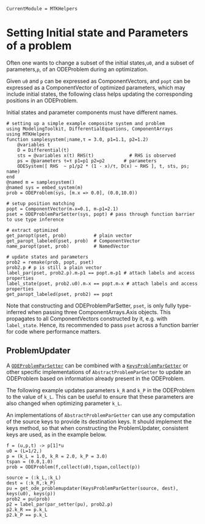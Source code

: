 ```@meta
CurrentModule = MTKHelpers
```

# Setting Initial state and Parameters of a problem

Often one wants to change a subset of the initial
states,`u0`, and a subset of parameters,`p`, of an ODEProblem during an optimization.

Given `u0` and `p` can be expressed as ComponentVectors, 
and `popt` can be expressed as a ComponentVector of optimized parameters, 
which may include initial states,
the following class helps updating the corresponding positions in 
an ODEProblem.

Initial states and parameter components must have different names.

```@example doc
# setting up a simple example composite system and problem
using ModelingToolkit, DifferentialEquations, ComponentArrays
using MTKHelpers
function samplesystem(;name,τ = 3.0, p1=1.1, p2=1.2) 
    @variables t 
    D = Differential(t) 
    sts = @variables x(t) RHS(t)             # RHS is observed
    ps = @parameters τ=τ p1=p1 p2=p2       # parameters
    ODESystem([ RHS  ~ p1/p2 * (1 - x)/τ, D(x) ~ RHS ], t, sts, ps; name)
end                     
@named m = samplesystem()
@named sys = embed_system(m)
prob = ODEProblem(sys, [m.x => 0.0], (0.0,10.0))

# setup position matching
popt = ComponentVector(m₊x=0.1, m₊p1=2.1)
pset = ODEProblemParSetter(sys, popt) # pass through function barrier to use type inference

# extract optimized 
get_paropt(pset, prob)          # plain vector
get_paropt_labeled(pset, prob)  # ComponentVector
name_paropt(pset, prob)         # NamedVector 

# update states and parameters
prob2 = remake(prob, popt, pset)
prob2.p # p is still a plain vector
label_par(pset, prob2.p).m₊p1 == popt.m₊p1 # attach labels and access properties
label_state(pset, prob2.u0).m₊x == popt.m₊x # attach labels and access properties
get_paropt_labeled(pset, prob2) == popt
```

Note that constructing and ODEProblemParSetter, `pset`, is only fully type-inferred 
when passing three ComponentArrays.Axis objects. This propagates to all ComponentVectors 
constructed by it, e.g. with `label_state`.
Hence, its recommended to pass `pset` across a function barrier for code
where performance matters.

## ProblemUpdater
A [`ODEProblemParSetter`](@ref) can be combined with a [`KeysProblemParGetter`](@ref)
or other specific implementations of `AbstractProblemParGetter` to 
update an ODEProblem based on information already present in the ODEProblem.

The following example updates parameters `k_R` and `k_P` in the ODEProblem
to the value of `k_L`. This can be useful to ensure that these parameters
are also changed when optimizing parameter `k_L`.

An implementations of `AbstractProblemParGetter` can use any computation of
the source keys to provide its destination keys. It should implement the keys method,
so that when constructing the ProblemUpdater, consistent keys are used,
as in the example below.

```@example doc
f = (u,p,t) -> p[1]*u
u0 = (L=1/2,)
p = (k_L = 1.0, k_R = 2.0, k_P = 3.0)
tspan = (0.0,1.0)
prob = ODEProblem(f,collect(u0),tspan,collect(p))

source = (:k_L,:k_L)
dest = (:k_R,:k_P)
pu = get_ode_problemupdater(KeysProblemParGetter(source, dest), keys(u0), keys(p))
prob2 = pu(prob)
p2 = label_par(par_setter(pu), prob2.p)
p2.k_R == p.k_L
p2.k_P == p.k_L
```
